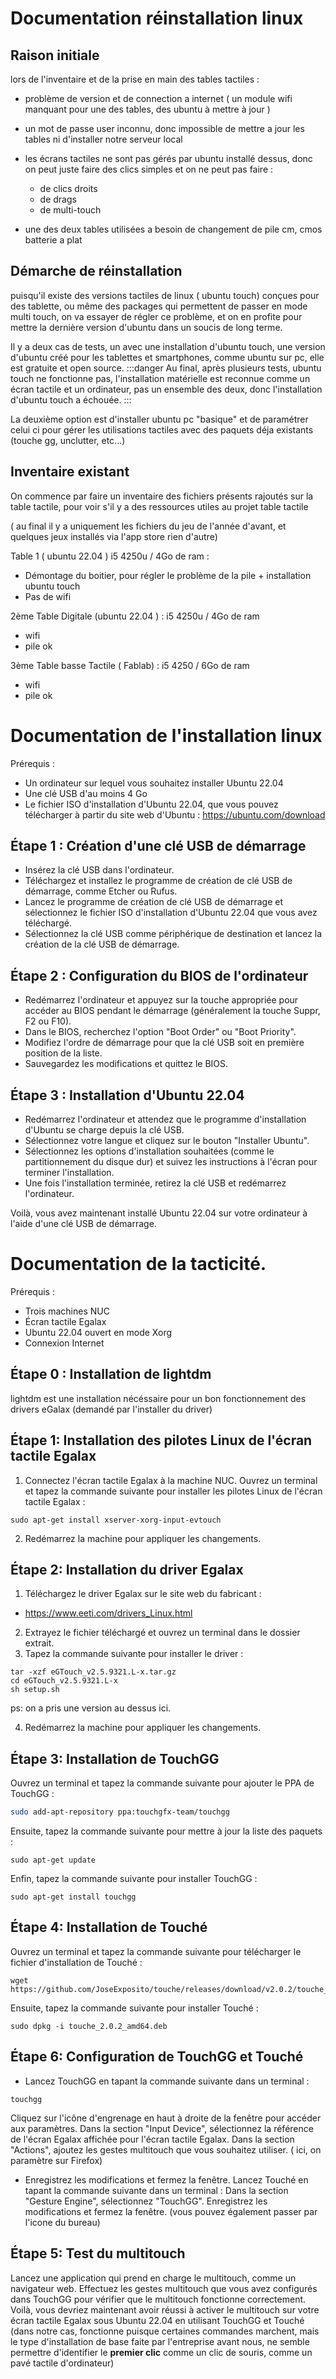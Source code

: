 # Documentation réinstallation linux 

## Raison initiale 
lors de l'inventaire et de la prise en main des tables tactiles : 
- problème de version et de connection a internet ( un module wifi manquant pour une des tables, des ubuntu à mettre à jour )
- un mot de passe user inconnu, donc impossible de mettre a jour les tables ni d'installer notre serveur local
- les écrans tactiles ne sont pas gérés par ubuntu installé dessus, donc on peut juste faire des clics simples et on ne peut pas faire : 
    - de clics droits
    - de drags
    - de multi-touch 

- une des deux tables utilisées a besoin de changement de pile cm, cmos batterie a plat

## Démarche de réinstallation 
 
puisqu'il existe des versions tactiles de linux ( ubuntu touch) conçues pour des tablette, ou même des packages qui permettent de passer en mode multi touch, on va essayer de régler ce problème, et on en profite pour mettre la dernière version d'ubuntu dans un soucis de long terme.

Il y a deux cas de tests, un avec une installation d'ubuntu touch, une version d'ubuntu créé pour les tablettes et smartphones, comme ubuntu sur pc, elle est gratuite et open source.
:::danger
Au final, après plusieurs tests, ubuntu touch ne fonctionne pas, l'installation matérielle est reconnue comme un écran tactile et un ordinateur, pas un ensemble des deux, donc l'installation d'ubuntu touch a échouée.
:::


La deuxième option est d'installer ubuntu pc "basique" et de paramétrer celui ci pour gérer les utilisations tactiles avec des paquets déja existants (touche gg, unclutter, etc...)

## Inventaire existant 
On commence par faire un inventaire des fichiers présents rajoutés sur la table tactile, pour voir s'il y a des ressources utiles au projet table tactile 

( au final il y a uniquement les fichiers du jeu de l'année d'avant, et quelques jeux installés via l'app store rien d'autre)

Table 1 ( ubuntu 22.04 ) i5 4250u / 4Go de ram : 
- Démontage du boitier, pour régler le problème de la pile + installation ubuntu touch
- Pas de wifi

2ème Table Digitale (ubuntu 22.04 ) : i5 4250u / 4Go de ram 
- wifi
- pile ok

3ème Table basse Tactile ( Fablab) : i5 4250 / 6Go de ram
- wifi
- pile ok

# Documentation de l'installation linux 
Prérequis :

- Un ordinateur sur lequel vous souhaitez installer Ubuntu 22.04
- Une clé USB d'au moins 4 Go
- Le fichier ISO d'installation d'Ubuntu 22.04, que vous pouvez télécharger à partir du site web d'Ubuntu : https://ubuntu.com/download
## Étape 1 : Création d'une clé USB de démarrage

- Insérez la clé USB dans l'ordinateur.
- Téléchargez et installez le programme de création de clé USB de démarrage, comme Etcher ou Rufus.
- Lancez le programme de création de clé USB de démarrage et sélectionnez le fichier ISO d'installation d'Ubuntu 22.04 que vous avez téléchargé.
- Sélectionnez la clé USB comme périphérique de destination et lancez la création de la clé USB de démarrage.
## Étape 2 : Configuration du BIOS de l'ordinateur

- Redémarrez l'ordinateur et appuyez sur la touche appropriée pour accéder au BIOS pendant le démarrage (généralement la touche Suppr, F2 ou F10).
- Dans le BIOS, recherchez l'option "Boot Order" ou "Boot Priority".
- Modifiez l'ordre de démarrage pour que la clé USB soit en première position de la liste.
- Sauvegardez les modifications et quittez le BIOS.
## Étape 3 : Installation d'Ubuntu 22.04

- Redémarrez l'ordinateur et attendez que le programme d'installation d'Ubuntu se charge depuis la clé USB.
- Sélectionnez votre langue et cliquez sur le bouton "Installer Ubuntu".
- Sélectionnez les options d'installation souhaitées (comme le partitionnement du disque dur) et suivez les instructions à l'écran pour terminer l'installation.
- Une fois l'installation terminée, retirez la clé USB et redémarrez l'ordinateur.

Voilà, vous avez maintenant installé Ubuntu 22.04 sur votre ordinateur à l'aide d'une clé USB de démarrage.

# Documentation de la tacticité.
Prérequis :

- Trois machines NUC
- Écran tactile Egalax
- Ubuntu 22.04 ouvert en mode Xorg
- Connexion Internet

## Étape 0 : Installation de lightdm 
lightdm est une installation nécéssaire pour un bon fonctionnement des drivers eGalax (demandé par l'installer du driver) 


## Étape 1: Installation des pilotes Linux de l'écran tactile Egalax

1. Connectez l'écran tactile Egalax à la machine NUC.
Ouvrez un terminal et tapez la commande suivante pour installer les pilotes Linux de l'écran tactile Egalax :
 ```bash=
sudo apt-get install xserver-xorg-input-evtouch
```
2. Redémarrez la machine pour appliquer les changements.
## Étape 2: Installation du driver Egalax

1. Téléchargez le driver Egalax sur le site web du fabricant : 
- https://www.eeti.com/drivers_Linux.html

2. Extrayez le fichier téléchargé et ouvrez un terminal dans le dossier extrait.
3. Tapez la commande suivante pour installer le driver :

```bash=
tar -xzf eGTouch_v2.5.9321.L-x.tar.gz
cd eGTouch_v2.5.9321.L-x
sh setup.sh
```
ps: on a pris une version au dessus ici.

4. Redémarrez la machine pour appliquer les changements.
## Étape 3: Installation de TouchGG

Ouvrez un terminal et tapez la commande suivante pour ajouter le PPA de TouchGG :

```bash =
sudo add-apt-repository ppa:touchgfx-team/touchgg
```
Ensuite, tapez la commande suivante pour mettre à jour la liste des paquets :
```bash=
sudo apt-get update
```
Enfin, tapez la commande suivante pour installer TouchGG :
```bash=
sudo apt-get install touchgg
```
## Étape 4: Installation de Touché

Ouvrez un terminal et tapez la commande suivante pour télécharger le fichier d'installation de Touché :

```bash=
wget https://github.com/JoseExposito/touche/releases/download/v2.0.2/touche_2.0.2_amd64.deb

```
Ensuite, tapez la commande suivante pour installer Touché :
```bash=
sudo dpkg -i touche_2.0.2_amd64.deb
```

## Étape 6: Configuration de TouchGG et Touché

- Lancez TouchGG en tapant la commande suivante dans un terminal :
```bash=
touchgg
```

Cliquez sur l'icône d'engrenage en haut à droite de la fenêtre pour accéder aux paramètres.
Dans la section "Input Device", sélectionnez la référence de l'écran Egalax affichée pour l'écran tactile Egalax.
Dans la section "Actions", ajoutez les gestes multitouch que vous souhaitez utiliser. ( ici, on paramètre sur Firefox)

- Enregistrez les modifications et fermez la fenêtre.
Lancez Touché en tapant la commande suivante dans un terminal :
Dans la section "Gesture Engine", sélectionnez "TouchGG".
Enregistrez les modifications et fermez la fenêtre.
(vous pouvez également passer par l'icone du bureau)

## Étape 5: Test du multitouch

Lancez une application qui prend en charge le multitouch, comme un navigateur web.
Effectuez les gestes multitouch que vous avez configurés dans TouchGG pour vérifier que le multitouch fonctionne correctement.
Voilà, vous devriez maintenant avoir réussi à activer le multitouch sur votre écran tactile Egalax sous Ubuntu 22.04 en utilisant TouchGG et Touché
(dans notre cas, fonctionne puisque certaines commandes marchent, mais le type d'installation de base faite par l'entreprise avant nous, ne semble permettre d'identifier le **premier clic** comme un clic de souris, comme un pavé tactile d'ordinateur)